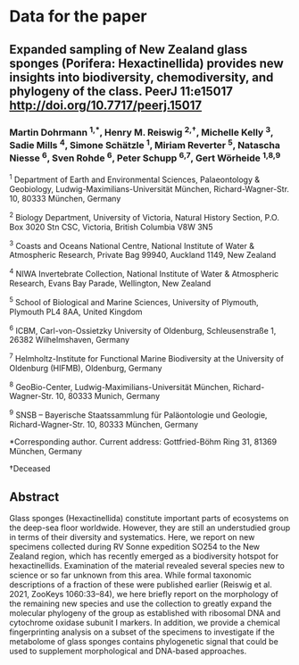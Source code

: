 # Data for the paper

## Expanded sampling of New Zealand glass sponges (Porifera: Hexactinellida) provides new insights into biodiversity, chemodiversity, and phylogeny of the class. PeerJ 11:e15017 http://doi.org/10.7717/peerj.15017

### Martin Dohrmann <sup>1,*</sup>, Henry M. Reiswig <sup>2,†</sup>, Michelle Kelly <sup>3</sup>, Sadie Mills <sup>4</sup>, Simone Schätzle <sup>1</sup>, Miriam Reverter <sup>5</sup>, Natascha Niesse <sup>6</sup>, Sven Rohde <sup>6</sup>, Peter Schupp <sup>6,7</sup>, Gert Wörheide <sup>1,8,9</sup>

<sup>1</sup> Department of Earth and Environmental Sciences, Palaeontology & Geobiology, Ludwig-Maximilians-Universität München, Richard-Wagner-Str. 10, 80333 München, Germany

<sup>2</sup> Biology Department, University of Victoria, Natural History Section, P.O. Box 3020 Stn CSC, Victoria, British Columbia V8W 3N5

<sup>3</sup> Coasts and Oceans National Centre, National Institute of Water & Atmospheric Research, Private Bag 99940, Auckland 1149, New Zealand

<sup>4</sup> NIWA Invertebrate Collection, National Institute of Water & Atmospheric Research, Evans Bay Parade, Wellington, New Zealand

<sup>5</sup> School of Biological and Marine Sciences, University of Plymouth, Plymouth PL4 8AA, United Kingdom

<sup>6</sup> ICBM, Carl-von-Ossietzky University of Oldenburg, Schleusenstraße 1, 26382 Wilhelmshaven, Germany

<sup>7</sup> Helmholtz-Institute for Functional Marine Biodiversity at the University of Oldenburg (HIFMB), Oldenburg, Germany

<sup>8</sup> GeoBio-Center, Ludwig-Maximilians-Universität München, Richard-Wagner-Str. 10, 80333 Munich, Germany

<sup>9</sup> SNSB – Bayerische Staatssammlung für Paläontologie und Geologie, Richard-Wagner-Str. 10, 80333 München, Germany

*Corresponding author. Current address: Gottfried-Böhm Ring 31, 81369 München, Germany

†Deceased

## Abstract

Glass sponges (Hexactinellida) constitute important parts of ecosystems on the deep-sea floor worldwide. However, they are still an understudied group in terms of their diversity and systematics. Here, we report on new specimens collected during RV Sonne expedition SO254 to the New Zealand region, which has recently emerged as a biodiversity hotspot for hexactinellids. Examination of the material revealed several species new to science or so far unknown from this area. While formal taxonomic descriptions of a fraction of these were published earlier (Reiswig et al. 2021, ZooKeys 1060:33–84), we here briefly report on the morphology of the remaining new species and use the collection to greatly expand the molecular phylogeny of the group as established with ribosomal DNA and cytochrome oxidase subunit I markers. In addition, we provide a chemical fingerprinting analysis on a subset of the specimens to investigate if the metabolome of glass sponges contains phylogenetic signal that could be used to supplement morphological and DNA-based approaches.
